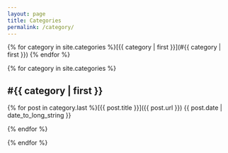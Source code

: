 ```yaml
---
layout: page
title: Categories
permalink: /category/
---
```

{% for category in site.categories %}[{{ category | first }}](#{{ category | first }}) {% endfor %}

{% for category in site.categories %}
<h2><a name="{{ category | first }}">#{{ category | first }}</a></h2>

{% for post in category.last %}[{{ post.title }}]({{ post.url }}) <span class="pull-right">{{ post.date | date_to_long_string }}</span>

{% endfor %}

{% endfor %}
